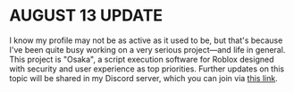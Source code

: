 # AUGUST 13 UPDATE
I know my profile may not be as active as it used to be, but that's because I've been quite busy working on a very serious project—and life in general. This project is "Osaka", a script execution software for Roblox designed with security and user experience as top priorities. Further updates on this topic will be shared in my Discord server, which you can join via [this link](https://discord.gg/U2uSDu3jQu).

